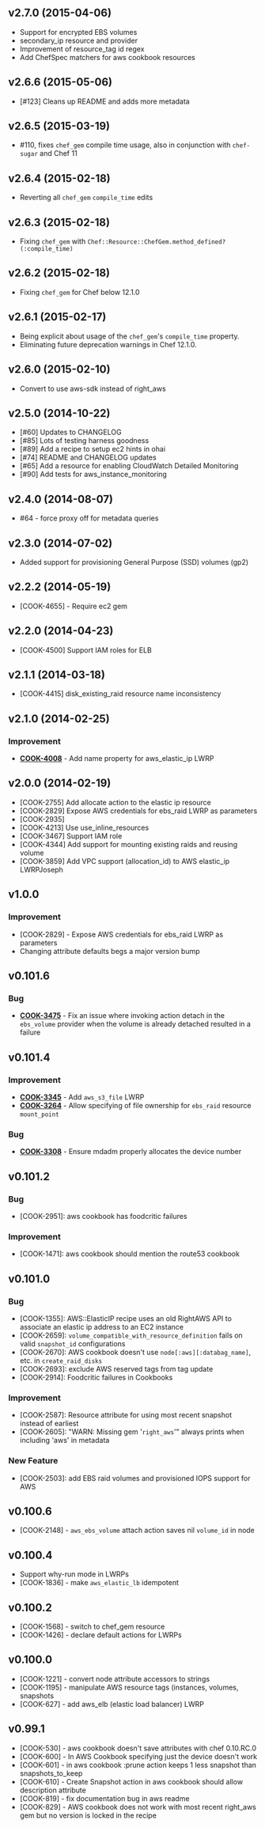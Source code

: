 v2.7.0 (2015-04-06)
-------------------
- Support for encrypted EBS volumes
- secondary_ip resource and provider
- Improvement of resource_tag id regex
- Add ChefSpec matchers for aws cookbook resources

v2.6.6 (2015-05-06)
-------------------
- [#123] Cleans up README and adds more metadata

v2.6.5 (2015-03-19)
-------------------

- #110, fixes `chef_gem` compile time usage, also in conjunction with `chef-sugar` and Chef 11

v2.6.4 (2015-02-18)
-------------------
- Reverting all `chef_gem` `compile_time` edits

v2.6.3 (2015-02-18)
-------------------
- Fixing `chef_gem` with `Chef::Resource::ChefGem.method_defined?(:compile_time)`

v2.6.2 (2015-02-18)
-------------------
- Fixing `chef_gem` for Chef below 12.1.0

v2.6.1 (2015-02-17)
-------------------
- Being explicit about usage of the `chef_gem`'s `compile_time` property.
- Eliminating future deprecation warnings in Chef 12.1.0.

v2.6.0 (2015-02-10)
-------------------
- Convert to use aws-sdk instead of right_aws

v2.5.0 (2014-10-22)
-------------------
- [#60] Updates to CHANGELOG
- [#85] Lots of testing harness goodness
- [#89] Add a recipe to setup ec2 hints in ohai
- [#74] README and CHANGELOG updates
- [#65] Add a resource for enabling CloudWatch Detailed Monitoring
- [#90] Add tests for aws_instance_monitoring

v2.4.0 (2014-08-07)
-------------------
- #64 - force proxy off for metadata queries

v2.3.0 (2014-07-02)
-------------------
- Added support for provisioning General Purpose (SSD) volumes (gp2)


v2.2.2 (2014-05-19)
-------------------
- [COOK-4655] - Require ec2 gem


v2.2.0 (2014-04-23)
-------------------
- [COOK-4500] Support IAM roles for ELB


v2.1.1 (2014-03-18)
-------------------
- [COOK-4415] disk_existing_raid resource name inconsistency


v2.1.0 (2014-02-25)
-------------------
### Improvement
- **[COOK-4008](https://tickets.opscode.com/browse/COOK-4008)** - Add name property for aws_elastic_ip LWRP


v2.0.0 (2014-02-19)
-------------------

- [COOK-2755] Add allocate action to the elastic ip resource
- [COOK-2829] Expose AWS credentials for ebs_raid LWRP as parameters
- [COOK-2935] 
- [COOK-4213] Use use_inline_resources
- [COOK-3467] Support IAM role
- [COOK-4344] Add support for mounting existing raids and reusing volume
- [COOK-3859] Add VPC support (allocation_id) to AWS elastic_ip LWRPJoseph      


v1.0.0
------
### Improvement
- [COOK-2829] - Expose AWS credentials for ebs_raid LWRP as parameters
- Changing attribute defaults begs a major version bump


v0.101.6
--------
### Bug
- **[COOK-3475](https://tickets.opscode.com/browse/COOK-3475)** - Fix an issue where invoking action detach in the `ebs_volume` provider when the volume is already detached resulted in a failure

v0.101.4
--------
### Improvement
- **[COOK-3345](https://tickets.opscode.com/browse/COOK-3345)** - Add `aws_s3_file` LWRP
- **[COOK-3264](https://tickets.opscode.com/browse/COOK-3264)** - Allow specifying of file ownership for `ebs_raid` resource `mount_point`

### Bug
- **[COOK-3308](https://tickets.opscode.com/browse/COOK-3308)** - Ensure mdadm properly allocates the device number

v0.101.2
--------
### Bug

- [COOK-2951]: aws cookbook has foodcritic failures

### Improvement

- [COOK-1471]: aws cookbook should mention the route53 cookbook

v0.101.0
--------
### Bug

- [COOK-1355]: AWS::ElasticIP recipe uses an old RightAWS API to associate an elastic ip address to an EC2 instance
- [COOK-2659]: `volume_compatible_with_resource_definition` fails on valid `snapshot_id` configurations
- [COOK-2670]: AWS cookbook doesn't use `node[:aws][:databag_name]`, etc. in `create_raid_disks`
- [COOK-2693]: exclude AWS reserved tags from tag update
- [COOK-2914]: Foodcritic failures in Cookbooks

### Improvement

- [COOK-2587]: Resource attribute for using most recent snapshot instead of earliest
- [COOK-2605]: "WARN: Missing gem '`right_aws`'" always prints when including 'aws' in metadata

### New Feature

- [COOK-2503]: add EBS raid volumes and provisioned IOPS support for AWS

v0.100.6
--------
- [COOK-2148] - `aws_ebs_volume` attach action saves nil `volume_id` in node

v0.100.4
--------
- Support why-run mode in LWRPs
- [COOK-1836] - make `aws_elastic_lb` idempotent

v0.100.2
--------
- [COOK-1568] - switch to chef_gem resource
- [COOK-1426] - declare default actions for LWRPs

v0.100.0
--------
- [COOK-1221] - convert node attribute accessors to strings
- [COOK-1195] - manipulate AWS resource tags (instances, volumes, snapshots
- [COOK-627] - add aws_elb (elastic load balancer) LWRP

v0.99.1
-------
- [COOK-530] - aws cookbook doesn't save attributes with chef 0.10.RC.0
- [COOK-600] - In AWS Cookbook specifying just the device doesn't work
- [COOK-601] - in aws cookbook :prune action keeps 1 less snapshot than snapshots_to_keep
- [COOK-610] - Create Snapshot action in aws cookbook should allow description attribute
- [COOK-819] - fix documentation bug in aws readme
- [COOK-829] - AWS cookbook does not work with most recent right_aws gem but no version is locked in the recipe
